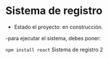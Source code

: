 <h1>Sistema de registro</h1>

- Estado el proyecto: en construcción.

-para ejecutar el sistema, debes poner:

```npm install react```
Sistema de registro 2
